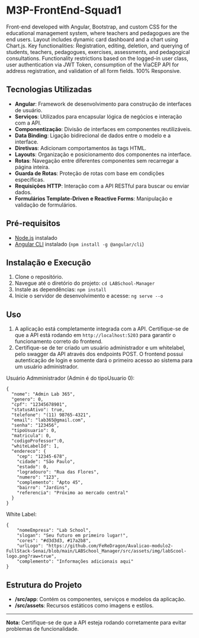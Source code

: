 # M3P-FrontEnd-Squad1

Front-end developed with Angular, Bootstrap, and custom CSS for the educational management system, where teachers and pedagogues are the end users. Layout includes dynamic card dashboard and a chart using Chart.js. Key functionalities: Registration, editing, deletion, and querying of students, teachers, pedagogues, exercises, assessments, and pedagogical consultations. Functionality restrictions based on the logged-in user class, user authentication via JWT Token, consumption of the ViaCEP API for address registration, and validation of all form fields. 100% Responsive.

## Tecnologias Utilizadas

- **Angular**: Framework de desenvolvimento para construção de interfaces de usuário.
- **Serviços**: Utilizados para encapsular lógica de negócios e interação com a API.
- **Componentização**: Divisão de interfaces em componentes reutilizáveis.
- **Data Binding**: Ligação bidirecional de dados entre o modelo e a interface.
- **Diretivas**: Adicionam comportamentos às tags HTML.
- **Layouts**: Organização e posicionamento dos componentes na interface.
- **Rotas**: Navegação entre diferentes componentes sem recarregar a página inteira.
- **Guarda de Rotas**: Proteção de rotas com base em condições específicas.
- **Requisições HTTP**: Interação com a API RESTful para buscar ou enviar dados.
- **Formulários Template-Driven e Reactive Forms**: Manipulação e validação de formulários.

## Pré-requisitos

- [Node.js](https://nodejs.org/en/download/) instalado
- [Angular CLI](https://angular.io/cli) instalado (`npm install -g @angular/cli`)

## Instalação e Execução

1. Clone o repositório.
2. Navegue até o diretório do projeto: `cd LABSchool-Manager`
3. Instale as dependências: `npm install`
4. Inicie o servidor de desenvolvimento e acesse: `ng serve --o`

## Uso

1. A aplicação está completamente integrada com a API. Certifique-se de que a API está rodando em `http://localhost:5203` para garantir o funcionamento correto do frontend.
2. Certifique-se de ter criado um usuário administrador e um whitelabel, pelo swagger da API através dos endpoints POST. O frontend possui autenticação de login e somente dará o primeiro acesso ao sistema para um usuário administrador. 

Usuário Admministrador (Admin é do tipoUsuario 0):
```
{
  "nome": "Admin Lab 365",
  "genero": 0,
  "cpf": "12345678901",
  "statusAtivo": true,
  "telefone": "(11) 98765-4321",
  "email": "lab365@gmail.com",
  "senha": "123456",
  "tipoUsuario": 0,
  "matricula": 0,
  "codigoProfessor":0,
  "whiteLabelId": 1,
  "endereco": {
    "cep": "12345-678",
    "cidade": "São Paulo",
    "estado": 0,
    "logradouro": "Rua das Flores",
    "numero": "123",
    "complemento": "Apto 45",
    "bairro": "Jardins",
    "referencia": "Próximo ao mercado central"
  }
}
````

White Label:
```
{
    "nomeEmpresa": "Lab School",
    "slogan": "Seu futuro em primeiro lugar!",
    "cores": "#d3d3d3, #17a2b8",
    "urlLogo": "https://github.com/FeReDragon/Avalicao-modulo2-FullStack-Senai/blob/main/LABSchool_Manager/src/assets/img/labScool-logo.png?raw=true",
    "complemento": "Informações adicionais aqui"
}
```
## Estrutura do Projeto

- **/src/app**: Contém os componentes, serviços e modelos da aplicação.
- **/src/assets**: Recursos estáticos como imagens e estilos.

---

**Nota:** Certifique-se de que a API esteja rodando corretamente para evitar problemas de funcionalidade.

